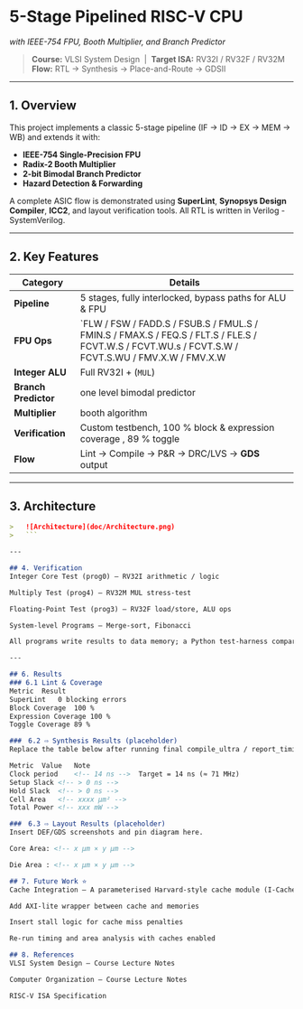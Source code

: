 # 5-Stage Pipelined RISC-V CPU  
*with IEEE-754 FPU, Booth Multiplier, and Branch Predictor*

> **Course:** VLSI System Design &nbsp;|&nbsp; **Target ISA:** RV32I / RV32F / RV32M  
> **Flow:** RTL → Synthesis → Place-and-Route → GDSII  

---

## 1. Overview
This project implements a classic 5-stage pipeline (IF → ID → EX → MEM → WB) and extends it with:

- **IEEE-754 Single-Precision FPU**
- **Radix-2 Booth Multiplier**
- **2-bit Bimodal Branch Predictor**
- **Hazard Detection & Forwarding**

A complete ASIC flow is demonstrated using **SuperLint**, **Synopsys Design Compiler**, **ICC2**, and layout verification tools. All RTL is written in Verilog - SystemVerilog.

---

## 2. Key Features
| Category | Details |
|----------|---------|
| **Pipeline** | 5 stages, fully interlocked, bypass paths for ALU & FPU |
| **FPU Ops** | `FLW / FSW / FADD.S / FSUB.S / FMUL.S / FMIN.S / FMAX.S / FEQ.S / FLT.S / FLE.S / FCVT.W.S / FCVT.WU.s / FCVT.S.W / FCVT.S.WU / FMV.X.W / FMV.X.W |
| **Integer ALU** | Full RV32I + (`MUL`) | 
| **Branch Predictor** | one level bimodal predictor |
| **Multiplier** | booth algorithm |
| **Verification** | Custom testbench, 100 % block & expression coverage , 89 % toggle |
| **Flow** | Lint → Compile → P&R → DRC/LVS → **GDS** output |

---

## 3. Architecture
 ```markdown
>   ![Architecture](doc/Architecture.png)
>   ```

---

## 4. Verification
Integer Core Test (prog0) – RV32I arithmetic / logic

Multiply Test (prog4) – RV32M MUL stress-test

Floating-Point Test (prog3) – RV32F load/store, ALU ops

System-level Programs – Merge-sort, Fibonacci

All programs write results to data memory; a Python test-harness compares against golden values and prints simulation pass on success.

---

## 6. Results
### 6.1 Lint & Coverage
Metric	Result
SuperLint	0 blocking errors
Block Coverage	100 %
Expression Coverage	100 %
Toggle Coverage	89 %

###　6.2 ⇨ Synthesis Results (placeholder)
Replace the table below after running final compile_ultra / report_timing, report_area, report_power.

Metric	Value	Note
Clock period	<!-- 14 ns -->	Target = 14 ns (≈ 71 MHz)
Setup Slack	<!-- > 0 ns -->	
Hold Slack	<!-- > 0 ns -->	
Cell Area	<!-- xxxx µm² -->	
Total Power	<!-- xxx mW -->	

###　6.3 ⇨ Layout Results (placeholder)
Insert DEF/GDS screenshots and pin diagram here.

Core Area: <!-- x µm × y µm -->

Die Area : <!-- x µm × y µm -->

## 7. Future Work ⭐
Cache Integration – A parameterised Harvard-style cache module (I-Cache & D-Cache) has been prototyped but is not yet connected to the CPU pipeline. Future steps:

Add AXI-lite wrapper between cache and memories

Insert stall logic for cache miss penalties

Re-run timing and area analysis with caches enabled

## 8. References
VLSI System Design – Course Lecture Notes

Computer Organization – Course Lecture Notes

RISC-V ISA Specification
